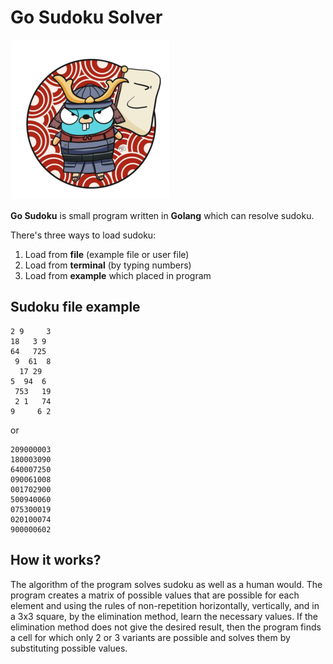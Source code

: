 # Go Sudoku Solver

![Image of gopher](https://raw.githubusercontent.com/GeorgeHub2018/Go-Sudoku/master/images/gopher.png)

**Go Sudoku** is small program written in **Golang** which can resolve sudoku.

There's three ways to load sudoku:
1. Load from **file** (example file or user file)
2. Load from **terminal** (by typing numbers)
3. Load from **example** which placed in program

## Sudoku file example

```
2 9     3
18   3 9 
64   725 
 9  61  8
  17 29  
5  94  6 
 753   19
 2 1   74
9     6 2
```

or

```
209000003
180003090
640007250
090061008
001702900
500940060
075300019
020100074
900000602
```

## How it works?

The algorithm of the program solves sudoku as well as a human would.
The program creates a matrix of possible values that are possible for each element and using the rules of non-repetition horizontally, vertically, and in a 3x3 square, by the elimination method, learn the necessary values. 
If the elimination method does not give the desired result, then the program finds a cell for which only 2 or 3 variants are possible and solves them by substituting possible values.
